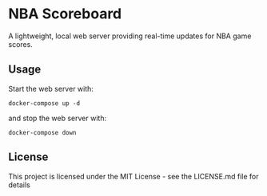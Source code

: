 # NBA Scoreboard

A lightweight, local web server providing real-time updates for NBA game scores.

## Usage

Start the web server with:
```
docker-compose up -d
```

and stop the web server with:

```
docker-compose down
```

## License

This project is licensed under the MIT License - see the LICENSE.md file for details